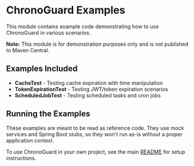 # ChronoGuard Examples

This module contains example code demonstrating how to use ChronoGuard in various scenarios.

**Note:** This module is for demonstration purposes only and is not published to Maven Central.

## Examples Included

- **CacheTest** - Testing cache expiration with time manipulation
- **TokenExpirationTest** - Testing JWT/token expiration scenarios
- **ScheduledJobTest** - Testing scheduled tasks and cron jobs

## Running the Examples

These examples are meant to be read as reference code. They use mock services and Spring Boot stubs, so they won't run as-is without a proper application context.

To use ChronoGuard in your own project, see the main [README](../README.md) for setup instructions.
